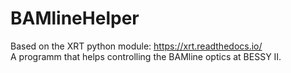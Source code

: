 # BAMlineHelper
Based on the XRT python module: https://xrt.readthedocs.io/ \
A programm that helps controlling the BAMline optics at BESSY II. 
